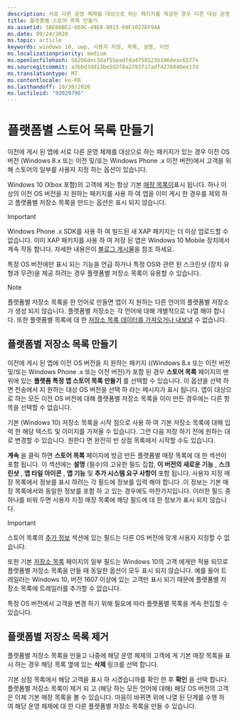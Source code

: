 ```yaml
---
description: 서로 다른 운영 체제를 대상으로 하는 패키지를 제공한 경우 다른 대상 운영 체제에 대 한 매장 목록의 일부를 사용자 지정할 수 있습니다.
title: 플랫폼별 스토어 목록 만들기
ms.assetid: 5BE66BE2-669C-49E0-8915-60F1027EF94A
ms.date: 09/24/2020
ms.topic: article
keywords: windows 10, uwp, 사용자 지정, 목록, 설명, 이전
ms.localizationpriority: medium
ms.openlocfilehash: 582b6dec3daf55eadfda4758523b196deac6577e
ms.sourcegitcommit: a3bbd3dd13be5d2f8a2793717adf4276840ee17d
ms.translationtype: MT
ms.contentlocale: ko-KR
ms.lasthandoff: 10/30/2020
ms.locfileid: "93029796"
---
```

# <a name="create-platform-specific-store-listings"></a>플랫폼별 스토어 목록 만들기


이전에 게시 된 앱에 서로 다른 운영 체제를 대상으로 하는 패키지가 있는 경우 이전 OS 버전 (Windows 8.x 또는 이전 및/또는 Windows Phone .x 이전 버전)에서 고객을 위해 스토어의 일부를 사용자 지정 하는 옵션이 있습니다. 

Windows 10 (Xbox 포함)의 고객에 게는 항상 기본 [매장 목록이](create-app-store-listings.md)표시 됩니다. 하나 이상의 이전 OS 버전을 지 원하는 패키지를 사용 하 여 앱을 이미 게시 한 경우를 제외 하 고 플랫폼별 저장소 목록을 만드는 옵션은 표시 되지 않습니다. 

> [!IMPORTANT]
> Windows Phone .x SDK를 사용 하 여 빌드된 새 XAP 패키지는 더 이상 업로드할 수 없습니다. 이미 XAP 패키지를 사용 하 여 저장 된 앱은 Windows 10 Mobile 장치에서 계속 작동 합니다. 자세한 내용은이 [블로그 게시물](https://blogs.windows.com/windowsdeveloper/2018/08/20/important-dates-regarding-apps-with-windows-phone-8-x-and-earlier-and-windows-8-8-1-packages-submitted-to-microsoft-store)을 참조 하세요.

특정 OS 버전에만 표시 되는 기능을 언급 하거나 특정 OS와 관련 된 스크린샷 (장치 유형과 무관)을 제공 하려는 경우 플랫폼별 저장소 목록이 유용할 수 있습니다.

> [!NOTE]
> 플랫폼별 저장소 목록을 한 언어로 만들면 앱이 지 원하는 다른 언어의 플랫폼별 저장소가 생성 되지 않습니다. 플랫폼별 저장소는 각 언어에 대해 개별적으로 나열 해야 합니다. 또한 플랫폼별 목록에 대 한 [저장소 목록 데이터를 가져오거나 내보낼](import-and-export-store-listings.md) 수 없습니다.


## <a name="creating-a-platform-specific-store-listing"></a>플랫폼별 저장소 목록 만들기

이전에 게시 된 앱에 이전 OS 버전을 지 원하는 패키지 ((Windows 8.x 또는 이전 버전 및/또는 Windows Phone .x 또는 이전 버전)가 포함 된 경우 **스토어 목록** 페이지의 맨 위에 있는 **플랫폼 특정 앱 스토어 목록 만들기** 를 선택할 수 있습니다. 이 옵션을 선택 하면 전송에서 지 원하는 대상 OS 버전을 선택 하 라는 메시지가 표시 됩니다. 앱이 대상으로 하는 모든 이전 OS 버전에 대해 플랫폼별 저장소 목록을 이미 만든 경우에는 다른 항목을 선택할 수 없습니다.

기본 (Windows 10) 저장소 목록을 시작 점으로 사용 하 여 기본 저장소 목록에 대해 입력 한 해당 텍스트 및 이미지를 가져올 수 있습니다. 그런 다음 저장 하기 전에 원하는 대로 변경할 수 있습니다. 원한다 면 완전히 빈 상점 목록에서 시작할 수도 있습니다.

**계속** 을 클릭 하면 **스토어 목록** 페이지에 방금 만든 플랫폼별 매장 목록에 대 한 섹션이 포함 됩니다. 이 섹션에는 **설명** (필수)의 고유한 필드 집합, **이 버전의 새로운 기능** , **스크린샷** , **앱 타일 아이콘** , **앱 기능** 및 **추가 시스템 요구 사항이** 포함 됩니다. 사용자 지정 매장 목록에서 정보를 표시 하려는 각 필드에 정보를 입력 해야 합니다 .이 정보는 기본 매장 목록에서와 동일한 정보를 포함 하 고 있는 경우에도 마찬가지입니다. 이러한 필드 중 하나를 비워 두면 사용자 지정 매장 목록에 해당 필드에 대 한 정보가 표시 되지 않습니다.

> [!IMPORTANT]
> 스토어 목록의 [추가 정보](create-app-store-listings.md#additional-information) 섹션에 있는 필드는 다른 OS 버전에 맞게 사용자 지정할 수 없습니다.
> 
> 또한 기본 [저장소 목록](create-app-store-listings.md) 페이지의 일부 필드는 Windows 10의 고객 에게만 적용 되므로 플랫폼별 저장소 목록을 만들 때 동일한 옵션이 모두 표시 되지 않습니다. 예를 들어 트레일러는 Windows 10, 버전 1607 이상에 있는 고객만 표시 되기 때문에 플랫폼별 저장소 목록에 트레일러를 추가할 수 없습니다. 

특정 OS 버전에서 고객을 변경 하기 위해 필요에 따라 플랫폼별 목록을 계속 편집할 수 있습니다.


## <a name="removing-a-platform-specific-store-listing"></a>플랫폼별 저장소 목록 제거

플랫폼별 저장소 목록을 만들고 나중에 해당 운영 체제의 고객에 게 기본 매장 목록을 표시 하는 경우 해당 목록 옆에 있는 **삭제** 링크를 선택 합니다.

기본 상점 목록에서 해당 고객을 표시 하 시겠습니까를 확인 한 후 **확인** 을 선택 합니다. 플랫폼별 저장소 목록이 제거 되 고 (해당 하는 모든 언어에 대해) 해당 OS 버전의 고객은 이제 기본 매장 목록을 볼 수 있습니다. 마음이 바뀌면 위에 나열 된 단계를 수행 하 여 해당 운영 체제에 대 한 다른 플랫폼별 저장소 목록을 만들 수 있습니다.
 

 




